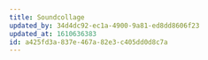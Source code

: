 ```yaml
---
title: Soundcollage
updated_by: 34d4dc92-ec1a-4900-9a81-ed8dd8606f23
updated_at: 1610636383
id: a425fd3a-837e-467a-82e3-c405dd0d8c7a
---
```

